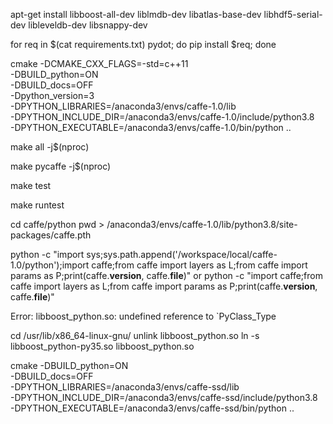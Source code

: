 apt-get install  libboost-all-dev liblmdb-dev libatlas-base-dev libhdf5-serial-dev libleveldb-dev libsnappy-dev

for req in $(cat requirements.txt) pydot; do pip install $req; done

cmake -DCMAKE_CXX_FLAGS=-std=c++11 \
    -DBUILD_python=ON \
    -DBUILD_docs=OFF \
    -Dpython_version=3 \
    -DPYTHON_LIBRARIES=/anaconda3/envs/caffe-1.0/lib \
    -DPYTHON_INCLUDE_DIR=/anaconda3/envs/caffe-1.0/include/python3.8 \
    -DPYTHON_EXECUTABLE=/anaconda3/envs/caffe-1.0/bin/python ..

make all -j$(nproc)

make pycaffe -j$(nproc)

make test

make runtest

cd caffe/python
pwd > /anaconda3/envs/caffe-1.0/lib/python3.8/site-packages/caffe.pth

python -c "import sys;sys.path.append('/workspace/local/caffe-1.0/python');import caffe;from caffe import layers as L;from caffe import params as P;print(caffe.__version__, caffe.__file__)"
or
python -c "import caffe;from caffe import layers as L;from caffe import params as P;print(caffe.__version__, caffe.__file__)"

Error: libboost_python.so: undefined reference to `PyClass_Type

cd /usr/lib/x86_64-linux-gnu/
unlink libboost_python.so
ln -s libboost_python-py35.so libboost_python.so


cmake -DBUILD_python=ON \
    -DBUILD_docs=OFF \
    -DPYTHON_LIBRARIES=/anaconda3/envs/caffe-ssd/lib \
    -DPYTHON_INCLUDE_DIR=/anaconda3/envs/caffe-ssd/include/python3.8 \
    -DPYTHON_EXECUTABLE=/anaconda3/envs/caffe-ssd/bin/python ..